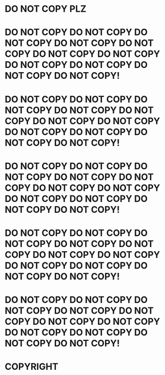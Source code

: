 # DO NOT COPY PLZ

# DO NOT COPY DO NOT COPY DO NOT COPY DO NOT COPY DO NOT COPY DO NOT COPY DO NOT COPY DO NOT COPY DO NOT COPY DO NOT COPY DO NOT COPY!
# DO NOT COPY DO NOT COPY DO NOT COPY DO NOT COPY DO NOT COPY DO NOT COPY DO NOT COPY DO NOT COPY DO NOT COPY DO NOT COPY DO NOT COPY!
# DO NOT COPY DO NOT COPY DO NOT COPY DO NOT COPY DO NOT COPY DO NOT COPY DO NOT COPY DO NOT COPY DO NOT COPY DO NOT COPY DO NOT COPY!
# DO NOT COPY DO NOT COPY DO NOT COPY DO NOT COPY DO NOT COPY DO NOT COPY DO NOT COPY DO NOT COPY DO NOT COPY DO NOT COPY DO NOT COPY!
# DO NOT COPY DO NOT COPY DO NOT COPY DO NOT COPY DO NOT COPY DO NOT COPY DO NOT COPY DO NOT COPY DO NOT COPY DO NOT COPY DO NOT COPY!

# COPYRIGHT

